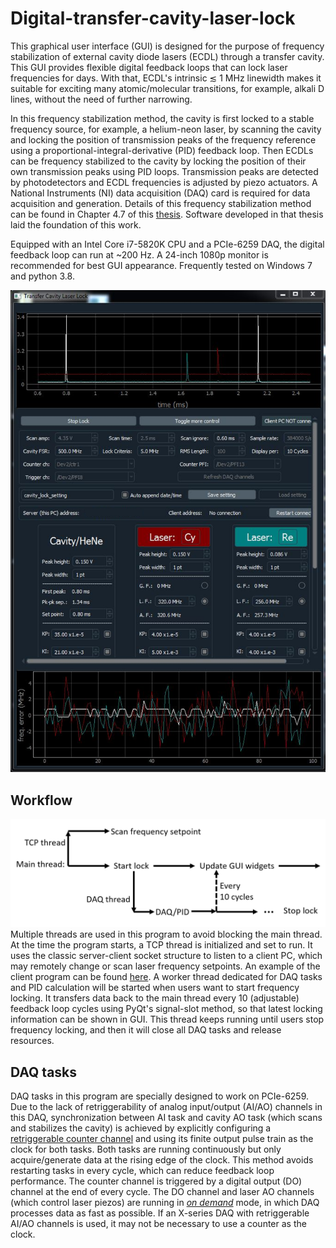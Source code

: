 # Digital-transfer-cavity-laser-lock

This graphical user interface (GUI) is designed for the purpose of frequency stabilization of external cavity diode lasers (ECDL) through a transfer cavity. This GUI provides flexible digital feedback loops that can lock laser frequencies for days. With that, ECDL's intrinsic ≲ 1 MHz linewidth makes it suitable for exciting many atomic/molecular transitions, for example, alkali D lines, without the need of further narrowing.

In this frequency stabilization method, the cavity is first locked to a stable frequency source, for example, a helium-neon laser, by scanning the cavity and locking the position of transmission peaks of the frequency reference using a proportional-integral-derivative (PID) feedback loop. Then ECDLs can be frequency stabilized to the cavity by locking the position of their own transmission peaks using PID loops. Transmission peaks are detected by photodetectors and ECDL frequencies is adjusted by piezo actuators. A National Instruments (NI) data acquisition (DAQ) card is required for data acquisition and generation. Details of this frequency stabilization method can be found in Chapter 4.7 of this [thesis](http://demillegroup.yale.edu/sites/default/files/files/John%20Barry%20Thesis%20website%20version.pdf). Software developed in that thesis laid the foundation of this work.

Equipped with an Intel Core i7-5820K CPU and a PCIe-6259 DAQ, the digital feedback loop can run at ~200 Hz. A 24-inch 1080p monitor is recommended for best GUI appearance. Frequently tested on Windows 7 and python 3.8.

![screenshot](docs/screenshot.png)

## Workflow
![Workflow](docs/workflow.png)
Multiple threads are used in this program to avoid blocking the main thread. At the time the program starts, a TCP thread is initialized and set to run. It uses the classic server-client socket structure to listen to a client PC, which may remotely change or scan laser frequency setpoints. An example of the client program can be found [here](https://github.com/qw372/SrF-lab-control/blob/master/drivers/laser_scan.py). A worker thread dedicated for DAQ tasks and PID calculation will be started when users want to start frequency locking. It transfers data back to the main thread every 10 (adjustable) feedback loop cycles using PyQt's signal-slot method, so that latest locking information can be shown in GUI. This thread keeps running until users stop frequency locking, and then it will close all DAQ tasks and release resources.


## DAQ tasks
DAQ tasks in this program are specially designed to work on PCIe-6259. Due to the lack of retriggerability of analog input/output (AI/AO) channels in this DAQ, synchronization between AI task and cavity AO task (which scans and stabilizes the cavity) is achieved by explicitly configuring a [retriggerable counter channel](https://knowledge.ni.com/KnowledgeArticleDetails?id=kA00Z0000019MXxSAM&l=en-US) and using its finite output pulse train as the clock for both tasks. Both tasks are running continuously but only acquire/generate data at the rising edge of the clock. This method avoids restarting tasks in every cycle, which can reduce feedback loop performance. The counter channel is triggered by a digital output (DO) channel at the end of every cycle. The DO channel and laser AO channels (which control laser piezos) are running in *[on demand](https://zone.ni.com/reference/en-XX/help/370466AC-01/mxcncpts/smpletimingtype/)* mode, in which DAQ processes data as fast as possible. If an X-series DAQ with retriggerable AI/AO channels is used, it may not be necessary to use a counter as the clock.
